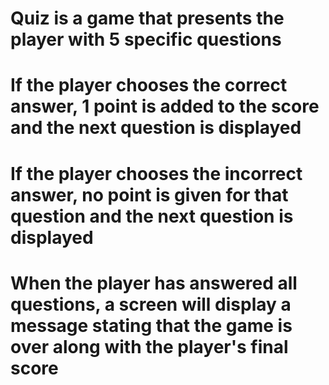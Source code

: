 # Quiz is a game that presents the player with 5 specific questions
# If the player chooses the correct answer, 1 point is added to the score and the next question is displayed
# If the player chooses the incorrect answer, no point is given for that question and the next question is displayed
# When the player has answered all questions, a screen will display a message stating that the game is over along with the player's final score
